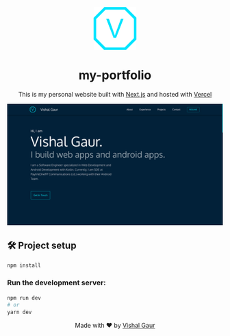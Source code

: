 <div align="center">
  <img alt="Logo" src="public/logo-vg.png" width="100" />
</div>
<h1 align="center">
  my-portfolio
</h1>
<p align="center">
  This is my personal website built with <a href="https://nextjs.org/" target="_blank">Next.js</a> and hosted with <a href="https://vercel.com/" target="_blank">Vercel</a>
</p>

![demo](snapshots/portfolio-snapshot.png)

## :hammer_and_wrench: Project setup

```
npm install
```

### Run the development server:

```bash
npm run dev
# or
yarn dev
```

<p align="center"> Made with ❤️ by <a href="https://github.com/i-vishi">Vishal Gaur</a></p>